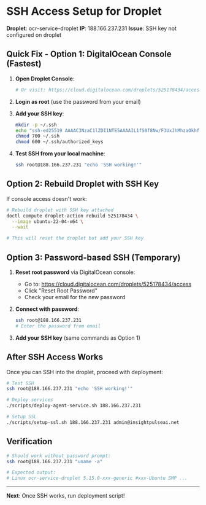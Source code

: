 # SSH Access Setup for Droplet

**Droplet**: ocr-service-droplet
**IP**: 188.166.237.231
**Issue**: SSH key not configured on droplet

## Quick Fix - Option 1: DigitalOcean Console (Fastest)

1. **Open Droplet Console**:

   ```bash
   # Or visit: https://cloud.digitalocean.com/droplets/525178434/access
   ```

2. **Login as root** (use the password from your email)

3. **Add your SSH key**:

   ```bash
   mkdir -p ~/.ssh
   echo "ssh-ed25519 AAAAC3NzaC1lZDI1NTE5AAAAIL1fS0f8Nw/F3UxJhMhzaOkhfIKktEW+0DTKarPwvywv local-dev" >> ~/.ssh/authorized_keys
   chmod 700 ~/.ssh
   chmod 600 ~/.ssh/authorized_keys
   ```

4. **Test SSH from your local machine**:
   ```bash
   ssh root@188.166.237.231 "echo 'SSH working!'"
   ```

## Option 2: Rebuild Droplet with SSH Key

If console access doesn't work:

```bash
# Rebuild droplet with SSH key attached
doctl compute droplet-action rebuild 525178434 \
  --image ubuntu-22-04-x64 \
  --wait

# This will reset the droplet but add your SSH key
```

## Option 3: Password-based SSH (Temporary)

1. **Reset root password** via DigitalOcean console:
   - Go to: https://cloud.digitalocean.com/droplets/525178434/access
   - Click "Reset Root Password"
   - Check your email for the new password

2. **Connect with password**:

   ```bash
   ssh root@188.166.237.231
   # Enter the password from email
   ```

3. **Add your SSH key** (same commands as Option 1)

## After SSH Access Works

Once you can SSH into the droplet, proceed with deployment:

```bash
# Test SSH
ssh root@188.166.237.231 "echo 'SSH working!'"

# Deploy services
./scripts/deploy-agent-service.sh 188.166.237.231

# Setup SSL
./scripts/setup-ssl.sh 188.166.237.231 admin@insightpulseai.net
```

## Verification

```bash
# Should work without password prompt:
ssh root@188.166.237.231 "uname -a"

# Expected output:
# Linux ocr-service-droplet 5.15.0-xxx-generic #xxx-Ubuntu SMP ...
```

---

**Next**: Once SSH works, run deployment script!
